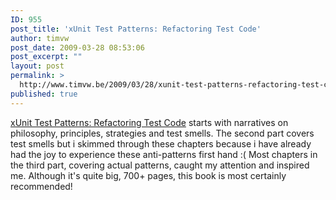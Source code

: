 ```yaml
---
ID: 955
post_title: 'xUnit Test Patterns: Refactoring Test Code'
author: timvw
post_date: 2009-03-28 08:53:06
post_excerpt: ""
layout: post
permalink: >
  http://www.timvw.be/2009/03/28/xunit-test-patterns-refactoring-test-code/
published: true
---
```

<p><a href="http://www.amazon.com/xUnit-Test-Patterns-Refactoring-Addison-Wesley/dp/0131495054">xUnit Test Patterns: Refactoring Test Code</a> starts with narratives on philosophy, principles, strategies and test smells. The second part covers test smells but i skimmed through these chapters because i have already had the joy to experience these anti-patterns first hand :( Most chapters in the third part, covering actual patterns, caught my attention and inspired me. Although it's quite big, 700+ pages, this book is most certainly recommended!</p>